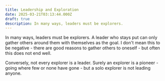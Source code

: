 ```yaml
---
title: Leadership and Exploration
date: 2025-03-21T03:13:44.000Z
draft: true
description: In many ways, leaders must be explorers.
---
```


In many ways, leaders must be explorers. A leader who stays put can only gather others around them with themselves as the goal. I don't mean this to be negative - there are good reasons to gather others to oneself - but often this does not end well.

Conversely, not every explorer is a leader. Surely an explorer is a pioneer - going where few or none have gone - but a solo explorer is not leading anyone.